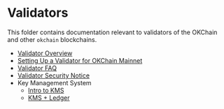 <!--
order: false
parent:
  order: 4
-->

# Validators 

This folder contains documentation relevant to validators of the OKChain and other `okchain` blockchains. 

- [Validator Overview](./overview.md)
- [Setting Up a Validator for OKChain Mainnet](./validator-setup.md)
- [Validator FAQ](./validator-faq.md)
- [Validator Security Notice](./security.md)
- Key Management System
    + [Intro to KMS](./kms/kms.md)
    + [KMS + Ledger](./kms/kms_ledger.md)